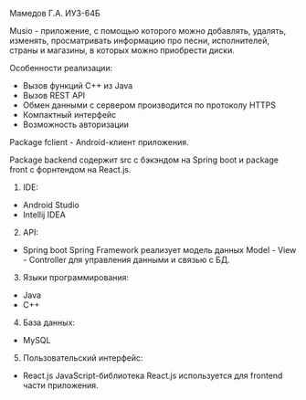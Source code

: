 Мамедов Г.А. ИУ3-64Б

Musio - приложение, с помощью которого можно добавлять, удалять, изменять, просматривать информацию про песни, 
исполнителей, страны и магазины, в которых можно приобрести диски.

Особенности реализации:
- Вызов функций C++ из Java
- Вызов REST API
- Обмен данными с сервером производится по протоколу HTTPS
- Компактный интерфейс
- Возможность авторизации

Package fclient - Android-клиент приложения.

Package backend содержит src с бэкэндом на Spring boot и package front с форнтендом на React.js.

1. IDE:
- Android Studio
- Intellij IDEA
2. API:
- Spring boot
Spring Framework реализует модель данных Model - View - Controller для управления данными и связью с БД.
3. Языки программирования:
- Java
- С++
4. База данных:
- MySQL
5. Пользовательский интерфейс:
- React.js
JavaScript-библиотека React.js используется для frontend части приложения.
